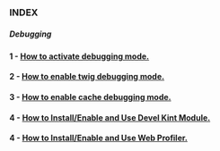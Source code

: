 ### INDEX 



##### Debugging



#### 1 -  [How to activate debugging mode.](https://github.com/ovanesb/drupal/blob/master/Drupal8/Debugging/How_to_activate_debugging_mode.md)

#### 2 - [How to enable twig debugging mode.](https://github.com/ovanesb/drupal/blob/master/Drupal8/Debugging/How_to_activate_twig_debugging.md)

#### 3 - [How to enable cache debugging mode.](https://github.com/ovanesb/drupal/blob/master/Drupal8/Debugging/How_to_enable_cache_debugging_mode.md)

#### 4 - [How to Install/Enable and Use Devel Kint Module.](https://github.com/ovanesb/drupal/blob/master/Drupal8/Debugging/How_to_Install_Enable_and_Use_Devel_Module.md)

#### 4 - [How to Install/Enable and Use Web Profiler.](https://github.com/ovanesb/drupal/blob/master/Drupal8/Debugging/How_to_Install_Enable_and_Use_Devel_Module.md)
 
